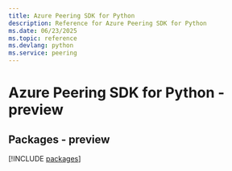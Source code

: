 ```yaml
---
title: Azure Peering SDK for Python
description: Reference for Azure Peering SDK for Python
ms.date: 06/23/2025
ms.topic: reference
ms.devlang: python
ms.service: peering
---
```

# Azure Peering SDK for Python - preview
## Packages - preview
[!INCLUDE [packages](peering-index.md)]